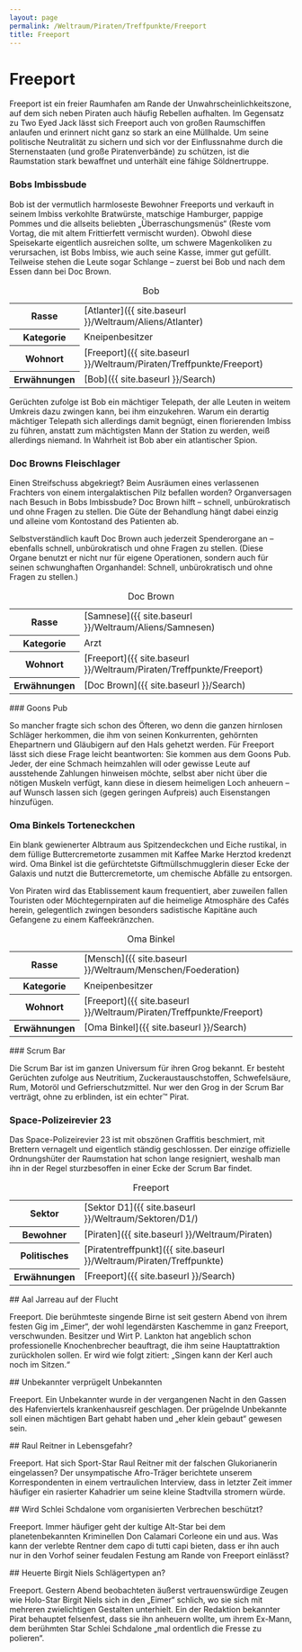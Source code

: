 ```yaml
---
layout: page
permalink: /Weltraum/Piraten/Treffpunkte/Freeport
title: Freeport
---
```



# Freeport


Freeport ist ein freier Raumhafen am Rande der Unwahrscheinlichkeitszone, auf dem sich neben Piraten auch häufig Rebellen aufhalten. Im Gegensatz zu Two Eyed Jack lässt sich Freeport auch von großen Raumschiffen anlaufen und erinnert nicht ganz so stark an eine Müllhalde. Um seine politische Neutralität zu sichern und sich vor der Einflussnahme durch die Sternenstaaten (und große Piratenverbände) zu schützen, ist die Raumstation stark bewaffnet und unterhält eine fähige Söldnertruppe.

### Bobs Imbissbude

Bob ist der vermutlich harmloseste Bewohner Freeports und verkauft in seinem Imbiss verkohlte Bratwürste, matschige Hamburger, pappige Pommes und die allseits beliebten „Überraschungsmenüs“ (Reste vom Vortag, die mit altem Frittierfett vermischt wurden). Obwohl diese Speisekarte eigentlich ausreichen sollte, um schwere Magenkoliken zu verursachen, ist Bobs Imbiss, wie auch seine Kasse, immer gut gefüllt. Teilweise stehen die Leute sogar Schlange – zuerst bei Bob und nach dem Essen dann bei Doc Brown.

<table data-type="slc">
<caption>Bob</caption>
<tbody>
<tr><th>Rasse</th><td>[Atlanter]({{ site.baseurl }}/Weltraum/Aliens/Atlanter)</td></tr>
<tr><th>Kategorie</th><td>Kneipenbesitzer</td></tr>
<tr><th>Wohnort</th><td>[Freeport]({{ site.baseurl }}/Weltraum/Piraten/Treffpunkte/Freeport)</td></tr>
<tr><th>Erwähnungen</th><td>[Bob]({{ site.baseurl }}/Search)</td></tr>
</tbody>
</table>
Gerüchten zufolge ist Bob ein mächtiger Telepath, der alle Leuten in weitem Umkreis dazu zwingen kann, bei ihm einzukehren. Warum ein derartig mächtiger Telepath sich allerdings damit begnügt, einen florierenden Imbiss zu führen, anstatt zum mächtigsten Mann der Station zu werden, weiß allerdings niemand. In Wahrheit ist Bob aber ein atlantischer Spion.

### Doc Browns Fleischlager

Einen Streifschuss abgekriegt? Beim Ausräumen eines verlassenen Frachters von einem intergalaktischen Pilz befallen worden? Organversagen nach Besuch in Bobs Imbissbude? Doc Brown hilft – schnell, unbürokratisch und ohne Fragen zu stellen. Die Güte der Behandlung hängt dabei einzig und alleine vom Kontostand des Patienten ab.

Selbstverständlich kauft Doc Brown auch jederzeit Spenderorgane an – ebenfalls schnell, unbürokratisch und ohne Fragen zu stellen. (Diese Organe benutzt er nicht nur für eigene Operationen, sondern auch für seinen schwunghaften Organhandel: Schnell, unbürokratisch und ohne Fragen zu stellen.)

<table data-type="slc">
<caption>Doc Brown</caption>
<tbody>
<tr><th>Rasse</th><td>[Samnese]({{ site.baseurl }}/Weltraum/Aliens/Samnesen)</td></tr>
<tr><th>Kategorie</th><td>Arzt</td></tr>
<tr><th>Wohnort</th><td>[Freeport]({{ site.baseurl }}/Weltraum/Piraten/Treffpunkte/Freeport)</td></tr>
<tr><th>Erwähnungen</th><td>[Doc Brown]({{ site.baseurl }}/Search)</td></tr>
</tbody>
</table>
### Goons Pub

So mancher fragte sich schon des Öfteren, wo denn die ganzen hirnlosen Schläger herkommen, die ihm von seinen Konkurrenten, gehörnten Ehepartnern und Gläubigern auf den Hals gehetzt werden. Für Freeport lässt sich diese Frage leicht beantworten: Sie kommen aus dem Goons Pub. Jeder, der eine Schmach heimzahlen will oder gewisse Leute auf ausstehende Zahlungen hinweisen möchte, selbst aber nicht über die nötigen Muskeln verfügt, kann diese in diesem heimeligen Loch anheuern – auf Wunsch lassen sich (gegen geringen Aufpreis) auch Eisenstangen hinzufügen.

### Oma Binkels Torteneckchen

Ein blank gewienerter Albtraum aus Spitzendeckchen und Eiche rustikal, in dem füllige Buttercremetorte zusammen mit Kaffee Marke Herztod kredenzt wird. Oma Binkel ist die gefürchtetste Giftmüllschmugglerin dieser Ecke der Galaxis und nutzt die Buttercremetorte, um chemische Abfälle zu entsorgen.

Von Piraten wird das Etablissement kaum frequentiert, aber zuweilen fallen Touristen oder Möchtegernpiraten auf die heimelige Atmosphäre des Caf&eacute;s herein, gelegentlich zwingen besonders sadistische Kapitäne auch Gefangene zu einem Kaffeekränzchen.

<table data-type="slc">
<caption>Oma Binkel</caption>
<tbody>
<tr><th>Rasse</th><td>[Mensch]({{ site.baseurl }}/Weltraum/Menschen/Foederation)</td></tr>
<tr><th>Kategorie</th><td>Kneipenbesitzer</td></tr>
<tr><th>Wohnort</th><td>[Freeport]({{ site.baseurl }}/Weltraum/Piraten/Treffpunkte/Freeport)</td></tr>
<tr><th>Erwähnungen</th><td>[Oma Binkel]({{ site.baseurl }}/Search)</td></tr>
</tbody>
</table>
### Scrum Bar

Die Scrum Bar ist im ganzen Universum für ihren Grog bekannt. Er besteht Gerüchten zufolge aus Neutritium, Zuckeraustauschstoffen, Schwefelsäure, Rum, Motoröl und Gefrierschutzmittel. Nur wer den Grog in der Scrum Bar verträgt, ohne zu erblinden, ist ein echter&trade; Pirat.

### Space-Polizeirevier 23

Das Space-Polizeirevier 23 ist mit obszönen Graffitis beschmiert, mit Brettern vernagelt und eigentlich ständig geschlossen. Der einzige offizielle Ordnungshüter der Raumstation hat schon lange resigniert, weshalb man ihn in der Regel sturzbesoffen in einer Ecke der Scrum Bar findet.


<aside>
<table data-type="raumstation">
<caption>Freeport</caption>
<tbody>
<tr><th>Sektor</th><td>[Sektor D1]({{ site.baseurl }}/Weltraum/Sektoren/D1/)</td></tr>
<tr><th>Bewohner</th><td>[Piraten]({{ site.baseurl }}/Weltraum/Piraten)</td></tr>
<tr><th>Politisches</th><td>[Piratentreffpunkt]({{ site.baseurl }}/Weltraum/Piraten/Treffpunkte)</td></tr>
<tr><th>Erwähnungen</th><td>[Freeport]({{ site.baseurl }}/Search)</td></tr>
</tbody>
</table>
<div class="anmerkung">
## Aal Jarreau auf der Flucht

Freeport. Die berühmteste singende Birne ist seit gestern Abend von ihrem festen Gig im „Eimer“, der wohl legendärsten Kaschemme in ganz Freeport, verschwunden. Besitzer und Wirt P. Lankton hat angeblich schon professionelle Knochenbrecher beauftragt, die ihm seine Hauptattraktion zurückholen sollen. Er wird wie folgt zitiert: „Singen kann der Kerl auch noch im Sitzen.“

</div>
<div class="anmerkung">
## Unbekannter verprügelt Unbekannten

Freeport. Ein Unbekannter wurde in der vergangenen Nacht in den Gassen des Hafenviertels krankenhausreif geschlagen. Der prügelnde Unbekannte soll einen mächtigen Bart gehabt haben und „eher klein gebaut“ gewesen sein.

</div>
<div class="anmerkung">
## Raul Reitner in Lebensgefahr?

Freeport. Hat sich Sport-Star Raul Reitner mit der falschen Glukorianerin eingelassen? Der unsympatische Afro-Träger berichtete unserem Korrespondenten in einem vertraulichen Interview, dass in letzter Zeit immer häufiger ein rasierter Kahadrier um seine kleine Stadtvilla stromern würde.

</div>
<div class="anmerkung">
## Wird Schlei Schdalone vom organisierten Verbrechen beschützt?

Freeport. Immer häufiger geht der kultige Alt-Star bei dem planetenbekannten Kriminellen Don Calamari Corleone ein und aus. Was kann der verlebte Rentner dem capo di tutti capi bieten, dass er ihn auch nur in den Vorhof seiner feudalen Festung am Rande von Freeport einlässt?

</div>
<div class="anmerkung">
## Heuerte Birgit Niels Schlägertypen an?

Freeport. Gestern Abend beobachteten äußerst vertrauenswürdige Zeugen wie Holo-Star Birgit Niels sich in den „Eimer“ schlich, wo sie sich mit mehreren zwielichtigen Gestalten unterhielt. Ein der Redaktion bekannter Pirat behauptet felsenfest, dass sie ihn anheuern wollte, um ihrem Ex-Mann, dem berühmten Star Schlei Schdalone „mal ordentlich die Fresse zu polieren“.

</div>
</aside>

